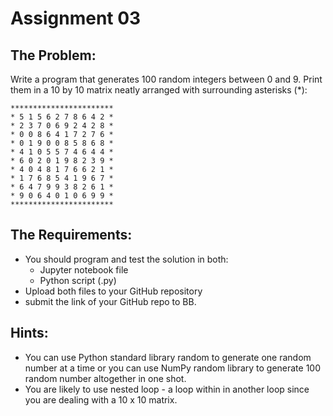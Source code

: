 # Assignment 03
## The Problem:
Write a program that generates 100 random integers between 0 and 9. 
Print them in a 10 by 10 matrix neatly arranged with surrounding asterisks (*):
```
***********************
* 5 1 5 6 2 7 8 6 4 2 *
* 2 3 7 0 6 9 2 4 2 8 *
* 0 0 8 6 4 1 7 2 7 6 *
* 0 1 9 0 0 8 5 8 6 8 *
* 4 1 0 5 5 7 4 6 4 4 *
* 6 0 2 0 1 9 8 2 3 9 *
* 4 0 4 8 1 7 6 6 2 1 *
* 1 7 6 8 5 4 1 9 6 7 *
* 6 4 7 9 9 3 8 2 6 1 *
* 9 0 6 4 0 1 0 6 9 9 *
***********************
```
## The Requirements:
- You should program and test the solution in both:
    - Jupyter notebook file
    - Python script (.py)
- Upload both files to your GitHub repository
- submit the link of your GitHub repo to BB.

## Hints:
- You can use Python standard library random to generate one random number at a time or you can use NumPy random library to generate 100 random number altogether in one shot.
- You are likely to use nested loop - a loop within in another loop since you are dealing with a 10 x 10 matrix.

